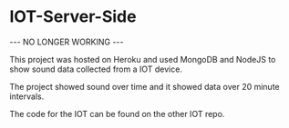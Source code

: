# IOT-Server-Side
--- NO LONGER WORKING ---

This project was hosted on Heroku and used MongoDB and NodeJS to show sound data collected from a IOT device.

The project showed sound over time and it showed data over 20 minute intervals.

The code for the IOT can be found on the other IOT repo.
